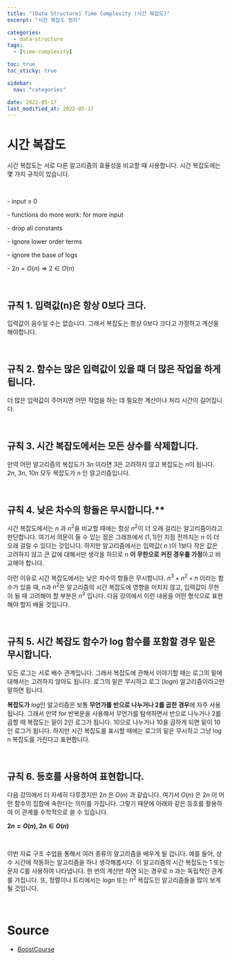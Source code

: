 ```yaml
---
title: "[Data Structure] Time Complexity (시간 복잡도)"
excerpt: "시간 복잡도 정리"

categories:
  - data-structure
tags:
  - [time-complexity]

toc: true
toc_sticky: true

sidebar:
  nav: "categories"

date: 2022-05-17
last_modified_at: 2022-05-17
---
```


# 시간 복잡도

시간 복잡도는 서로 다른 알고리즘의 효율성을 비교할 때 사용합니다. 시간 복잡도에는 몇 가지 규칙이 있습니다.

<br>

\- input ≥ 0

\- functions do more work: for more input

\- drop all constants

\- ignore lower order terms

\- ignore the base of logs

\- $2n = O(n)$ => $2 ∈ O(n)$

<br>

## 규칙 1. 입력값(n)은 항상 0보다 크다.

입력값이 음수일 수는 없습니다. 그래서 복잡도는 항상 0보다 크다고 가정하고 계산을 해야합니다.

 <br>

## 규칙 2. 함수는 **많은 입력값이 있을 때 더 많은 작업**을 하게 됩니다.

더 많은 입력값이 주어지면 어떤 작업을 하는 데 필요한 계산이나 처리 시간이 길어집니다.

 <br>

## 규칙 3. 시간 복잡도에서는 **모든 상수를 삭제**합니다.

만약 어떤 알고리즘의 복잡도가 $3n$ 이라면 3은 고려하지 않고 복잡도는 $n$이 됩니다. $2n$, $3n$, $10n$ 모두 복잡도가 $n$ 인 알고리즘입니다.

 <br>

## 규칙 4. 낮은 차수의 항들은 무시합니다.\*\*

시간 복잡도에서는 $n$ 과 $n^2$을 비교할 때에는 항상 $n^2$이 더 오래 걸리는 알고리즘이라고 판단합니다. 여기서 의문이 들 수 있는 점은 그래프에서 $(1,1)$인 지점 전까지는 $n$ 이 더 오래 걸릴 수 있다는 것입니다. 하지만 알고리즘에서는 입력값( $n$ )이 1보다 작은 값은 고려하지 않고 큰 값에 대해서만 생각을 하므로 $n$ **이 무한으로 커진 경우를 가정**하고 비교해야 합니다.

이런 이유로 시간 복잡도에서는 낮은 차수의 항들은 무시합니다. $n^3 + n^2 + n$ 이라는 함수가 있을 때, $n$과 $n^2$은 알고리즘의 시간 복잡도에 영향을 미치지 않고, 입력값이 무한이 될 때 고려해야 할 부분은 $n^3$ 입니다. 다음 강의에서 이런 내용을 어떤 형식으로 표현해야 할지 배울 것입니다.

 <br>

## 규칙 5. 시간 복잡도 함수가 **log 함수를 포함할 경우 밑은 무시**합니다.

모든 로그는 서로 배수 관계입니다. 그래서 복잡도에 관해서 이야기할 때는 로그의 밑에 대해서는 고려하지 않아도 됩니다. 로그의 밑은 무시하고 로그 ($logn$) 알고리즘이라고만 말하면 됩니다.

**복잡도가** $log$인 알고리즘은 보통 **무언가를 반으로 나누거나 2를 곱한 경우**에 자주 사용됩니다. 그래서 만약 for 반복문을 사용해서 무언가를 탐색하면서 반으로 나누거나 2를 곱할 때 복잡도는 밑이 2인 로그가 됩니다. 10으로 나누거나 10을 곱하게 되면 밑이 10인 로그가 됩니다. 하지만 시간 복잡도를 표시할 때에는 로그의 밑은 무시하고 그냥 log n 복잡도를 가진다고 표현합니다.

 <br>

## 규칙 6. **등호를 사용하여 표현**합니다.

다음 강의에서 더 자세히 다루겠지만 $2n$ 은 $O(n)$ 과 같습니다. 여기서 $O(n)$ 은 $2n$ 이 어떤 함수의 집합에 속한다는 의미를 가집니다. 그렇기 때문에 아래와 같은 등호를 활용하여 이 관계를 수학적으로 쓸 수 있습니다.

**$2n = O(n), 2n ∈ O(n)$**

 <br>

이번 자료 구조 수업을 통해서 여러 종류의 알고리즘을 배우게 될 겁니다. 예를 들어, 상수 시간에 작동하는 알고리즘을 하나 생각해봅시다. 이 알고리즘의 시간 복잡도는 1 또는 문자 C를 사용하여 나타냅니다. 한 번의 계산만 하면 되는 경우로 $n$ 과는 독립적인 관계를 가집니다. 또, 정렬이나 트리에서는 $logn$ 또는 $n^2$ 복잡도인 알고리즘들을 많이 보게 될 것입니다.

<br>

# Source

- [BoostCourse](https://www.boostcourse.org/cs204/joinLectures/145114)
